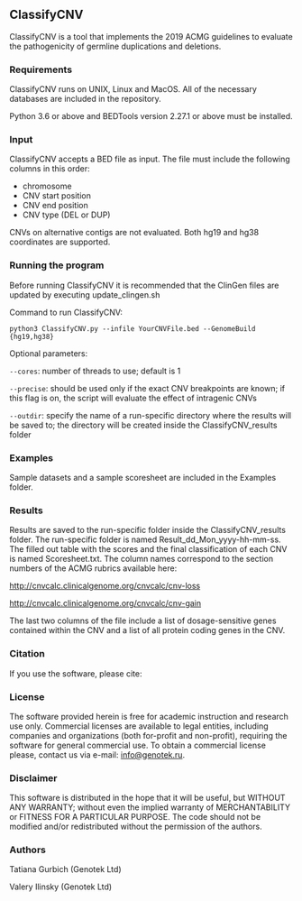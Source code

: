 ## **ClassifyCNV**

ClassifyCNV is a tool that implements the 2019 ACMG guidelines to evaluate the pathogenicity of
germline duplications and deletions. 


### **Requirements**

ClassifyCNV runs on UNIX, Linux and MacOS. All of the necessary databases are included in the
repository.

Python 3.6 or above and BEDTools version 2.27.1 or above must be installed.

### **Input**

ClassifyCNV accepts a BED file as input. The file must include the following columns in
this order:
- chromosome
- CNV start position
- CNV end position
- CNV type (DEL or DUP)

CNVs on alternative contigs are not evaluated.
Both hg19 and hg38 coordinates are supported. 

### **Running the program**

Before running ClassifyCNV it is recommended that the ClinGen files are updated by executing
update_clingen.sh

Command to run ClassifyCNV:
```
python3 ClassifyCNV.py --infile YourCNVFile.bed --GenomeBuild {hg19,hg38}
```

Optional parameters:

```--cores```: number of threads to use; default is 1

```--precise```: should be used only if the exact CNV breakpoints are known; if this flag is on, the script will evaluate the effect of intragenic CNVs

```--outdir```: specify the name of a run-specific directory where the results will be saved to; the directory will be created inside the ClassifyCNV_results folder

### **Examples**

Sample datasets and a sample scoresheet are included in the Examples folder. 

### **Results**

Results are saved to the run-specific folder inside the ClassifyCNV_results folder.
The run-specific folder is named Result_dd_Mon_yyyy-hh-mm-ss.
The filled out table with the scores and the final classification 
of each CNV is named Scoresheet.txt. The column names correspond
to the section numbers of the ACMG rubrics available here:

http://cnvcalc.clinicalgenome.org/cnvcalc/cnv-loss

http://cnvcalc.clinicalgenome.org/cnvcalc/cnv-gain

The last two columns of the file include a list of dosage-sensitive genes contained within the CNV and a list of all protein coding genes in the CNV.

### **Citation**

If you use the software, please cite:


### **License**

The software provided herein is free for academic instruction and research use only. Commercial licenses are available to legal entities, including companies and organizations (both for-profit and non-profit), requiring the software for general commercial use. To obtain a commercial license please, contact us via e-mail: info@genotek.ru.

### **Disclaimer**

This software is distributed in the hope that it will be useful, but WITHOUT ANY WARRANTY; without even the implied warranty of MERCHANTABILITY or FITNESS FOR A PARTICULAR PURPOSE. The code should not be modified and/or redistributed without the permission of the authors.

### **Authors**

Tatiana Gurbich (Genotek Ltd)

Valery Ilinsky (Genotek Ltd)
